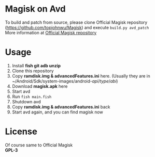 # Magisk on Avd
To build and patch from source, please clone Official Magisk repository (https://github.com/topjohnwu/Magisk) and execute `build.py avd_patch` \
More information at [Official Magisk repository](https://github.com/topjohnwu/Magisk)

# Usage
1. Install **fish git adb unzip**
1. Clone this repository
2. Copy **ramdisk.img & advancedFeatures.ini** here. (Usually they are in ~/Android/Sdk/system-images/android-*api*/*type*/*abi*)
3. Download **magisk.apk** here
4. Start avd
4. Run `fish main.fish`
5. Shutdown avd
5. Copy **ramdisk.img & advancedFeatures.ini** back
6. Start avd again, and you can find magisk now

# License
Of course same to Official Magisk \
**GPL-3**
